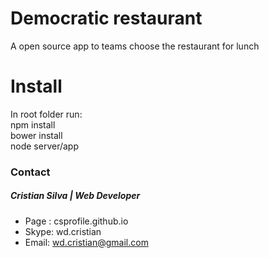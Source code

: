 # Democratic restaurant
A open source app to teams choose the restaurant for lunch

# Install
In root folder run:<br/>
npm install<br/>
bower install<br/>
node server/app<br/>

### Contact
##### Cristian Silva | Web Developer
* Page : csprofile.github.io
* Skype: wd.cristian
* Email: wd.cristian@gmail.com